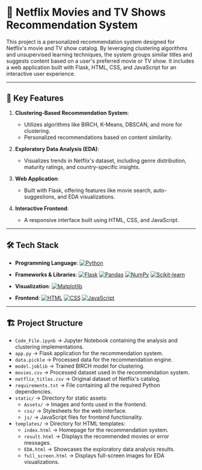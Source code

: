 # 📝 Netflix Movies and TV Shows Recommendation System

This project is a personalized recommendation system designed for Netflix's movie and TV show catalog. By leveraging clustering algorithms and unsupervised learning techniques, the system groups similar titles and suggests content based on a user's preferred movie or TV show. It includes a web application built with Flask, HTML, CSS, and JavaScript for an interactive user experience.

---

## 🚀 Key Features

1. **Clustering-Based Recommendation System**:
   - Utilizes algorithms like BIRCH, K-Means, DBSCAN, and more for clustering.
   - Personalized recommendations based on content similarity.

2. **Exploratory Data Analysis (EDA)**:
   - Visualizes trends in Netflix's dataset, including genre distribution, maturity ratings, and country-specific insights.

3. **Web Application**:
   - Built with Flask, offering features like movie search, auto-suggestions, and EDA visualizations.

4. **Interactive Frontend**:
   - A responsive interface built using HTML, CSS, and JavaScript.

---

## 🛠️ Tech Stack

- **Programming Language**: [![Python](https://img.shields.io/badge/Python-3776AB?style=for-the-badge&logo=python&logoColor=white)](#)

- **Frameworks & Libraries**: [![Flask](https://img.shields.io/badge/Flask-000000?style=for-the-badge&logo=flask&logoColor=white)](#) [![Pandas](https://img.shields.io/badge/Pandas-150458?style=for-the-badge&logo=pandas&logoColor=white)](#) [![NumPy](https://img.shields.io/badge/NumPy-013243?style=for-the-badge&logo=numpy&logoColor=white)](#) [![Scikit-learn](https://img.shields.io/badge/Scikit--Learn-F7931E?style=for-the-badge&logo=scikit-learn&logoColor=white)](#)

- **Visualization**: [![Matplotlib](https://img.shields.io/badge/Matplotlib-008080?style=for-the-badge&logo=python&logoColor=white)](#)

- **Frontend**: [![HTML](https://img.shields.io/badge/HTML5-E34F26?style=for-the-badge&logo=html5&logoColor=white)](#) [![CSS](https://img.shields.io/badge/CSS3-1572B6?style=for-the-badge&logo=css3&logoColor=white)](#) [![JavaScript](https://img.shields.io/badge/JavaScript-F7DF1E?style=for-the-badge&logo=javascript&logoColor=black)](#)

---

## 🏗️ Project Structure

- `Code_File.ipynb` → Jupyter Notebook containing the analysis and clustering implementations.
- `app.py` → Flask application for the recommendation system.
- `data.pickle` → Processed data for the recommendation engine.
- `model.joblib` → Trained BIRCH model for clustering.
- `movies.csv` → Processed dataset used in the recommendation system.
- `netflix_titles.csv` → Original dataset of Netflix's catalog.
- `requirements.txt` → File containing all the required Python dependencies.
- `static/` → Directory for static assets:
  - `Assets/` → Images and fonts used in the frontend.
  - `css/` → Stylesheets for the web interface.
  - `js/` → JavaScript files for frontend functionality.
- `templates/` → Directory for HTML templates:
  - `index.html` → Homepage for the recommendation system.
  - `result.html` → Displays the recommended movies or error messages.
  - `EDA.html` → Showcases the exploratory data analysis results.
  - `full_screen.html` → Displays full-screen images for EDA visualizations.